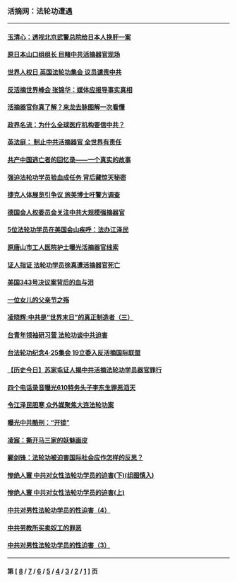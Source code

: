 ### 活摘网：法轮功遭遇
---
#### [玉清心：透视北京武警总院给日本人换肝一案](../../pages/nf5881/n13771978.md?04100430) 
#### [原日本山口组组长 目睹中共活摘器官现场](../../pages/nf5881/n13767360.md?04100430) 
#### [世界人权日 英国法轮功集会 议员谴责中共](../../pages/nf5881/n13431763.md?04100430) 
#### [反活摘世界峰会 张锦华：媒体应报导事实真相](../../pages/nf5881/n13278502.md?04100430) 
#### [活摘器官你真了解？来龙去脉图解一次看懂](../../pages/nf5881/n13013820.md?04100430) 
#### [政界名流：为什么全球医疗机构要信中共？](../../pages/nf5881/n11945479.md?04100430) 
#### [英法庭： 制止中共活摘器官 全世界有责任](../../pages/nf5881/n11330691.md?04100430) 
#### [共产中国逃亡者的回忆录——一个真实的故事](../../pages/nf5881/n10918649.md?04100430) 
#### [强迫法轮功学员验血成任务 背后藏惊天秘密](../../pages/nf5881/n4252384.md?04100430) 
#### [捷克人体展览引争议 旅美博士吁警方调查](../../pages/nf5881/n9429187.md?04100430) 
#### [德国会人权委员会关注中共大规模强摘器官](../../pages/nf5881/n8418950.md?04100430) 
#### [5位法轮功学员在美国会山疾呼：法办江泽民](../../pages/nf5881/n8101519.md?04100430) 
#### [原唐山市工人医院护士曝光活摘器官线索](../../pages/nf5881/n8076384.md?04100430) 
#### [证人指证 法轮功学员徐真遭活摘器官死亡](../../pages/nf5881/n8042467.md?04100430) 
#### [美国343号决议案背后的血与泪](../../pages/nf5881/n8020684.md?04100430) 
#### [一位女儿的父亲节之殇](../../pages/nf5881/n8014122.md?04100430) 
#### [凌晓辉:中共是“世界末日”的真正制造者（三）](../../pages/nf5881/n4210333.md?04100430) 
#### [台青年领袖研习营 法轮功谈中共迫害](../../pages/nf5881/n4141857.md?04100430) 
#### [台法轮功纪念4‧25集会 19立委入反活摘国际联盟](../../pages/nf5881/n4141821.md?04100430) 
#### [【历史今日】苏家屯证人揭中共活摘法轮功学员器官罪行](../../pages/nf5881/n4135912.md?04100430) 
#### [四个电话录音曝光610特务头子李东生罪恶滔天](../../pages/nf5881/n4040060.md?04100430) 
#### [令江泽民胆寒 众外媒聚焦大连法轮功案](../../pages/nf5881/n3932671.md?04100430) 
#### [曝光中共酷刑：“开锁”](../../pages/nf5881/n3889373.md?04100430) 
#### [凌宸：撕开马三家的妖魅画皮](../../pages/nf5881/n3849369.md?04100430) 
#### [郦剑锋：法轮功被迫害国际社会应作怎样的反思？](../../pages/nf5881/n3824560.md?04100430) 
#### [惨绝人寰 中共对女性法轮功学员的迫害(下)(组图慎入)](../../pages/nf5881/n3816285.md?04100430) 
#### [惨绝人寰 中共对女性法轮功学员的迫害(上)](../../pages/nf5881/n3815374.md?04100430) 
#### [中共对男性法轮功学员的性迫害（4）](../../pages/nf5881/n3769144.md?04100430) 
#### [中共劳教所买卖奴工的罪恶](../../pages/nf5881/n3769378.md?04100430) 
#### [中共对男性法轮功学员的性迫害（3）](../../pages/nf5881/n3768231.md?04100430) 

---
#### 第 [ [8](./8.md?04100430) / [7](./7.md?04100430) / [6](./6.md?04100430) / [5](./5.md?04100430) / [4](./4.md?04100430) / [3](./3.md?04100430) / [2](./2.md?04100430) / [1](./1.md?04100430) ] 页
